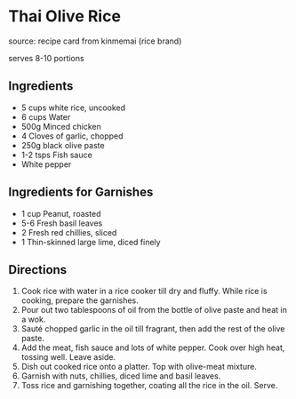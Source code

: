 # Thai Olive Rice

source: recipe card from kinmemai (rice brand)

serves 8-10 portions

## Ingredients

* 5 cups white rice, uncooked
* 6 cups Water
* 500g Minced chicken
* 4 Cloves of garlic, chopped
* 250g black olive paste
* 1-2 tsps Fish sauce
* White pepper

## Ingredients for Garnishes

* 1 cup Peanut, roasted
* 5-6 Fresh basil leaves
* 2 Fresh red chillies, sliced
* 1 Thin-skinned large lime, diced finely

## Directions

1. Cook rice with water in a rice cooker till dry and fluffy. While rice is cooking, prepare the garnishes.
2. Pour out two tablespoons of oil from the bottle of olive paste and heat in a wok.
3. Sauté chopped garlic in the oil till fragrant, then add the rest of the olive paste.
4. Add the meat, fish sauce and lots of white pepper. Cook over high heat, tossing well. Leave aside.
5. Dish out cooked rice onto a platter. Top with olive-meat mixture.
6. Garnish with nuts, chillies, diced lime and basil leaves.
7. Toss rice and garnishing together, coating all the rice in the oil. Serve.
